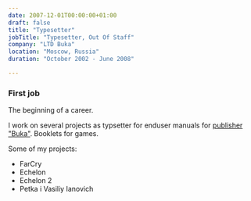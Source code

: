 ```yaml
---
date: 2007-12-01T00:00:00+01:00
draft: false
title: "Typesetter"
jobTitle: "Typesetter, Out Of Staff"
company: "LTD Buka"
location: "Moscow, Russia"
duration: "October 2002 - June 2008"

---
```

### First job

The beginning of a career.

I work on several projects as typsetter for enduser manuals for <a href="https://buka.ru/" target="_blank"> publisher "Buka"</a>. Booklets for games.

Some of my projects:

 - FarCry
 - Echelon
 - Echelon 2
 - Petka i Vasiliy Ianovich
